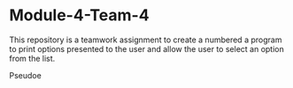 # Module-4-Team-4
This repository is a teamwork assignment to create a numbered a program to print options presented to the user and allow the user to select an option from the list.

Pseudoe
